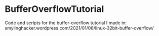 # BufferOverflowTutorial
Code and scripts for the buffer-overflow tutorial I made in: smylinghacker.wordpress.com/2021/01/08/linux-32bit-buffer-overflow/
